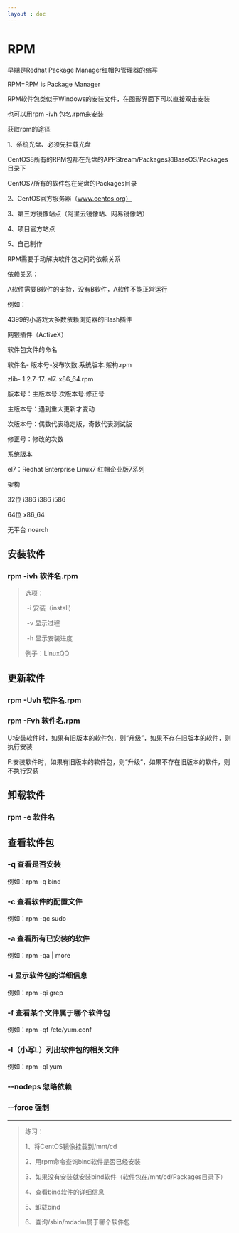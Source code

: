 ```yaml
---
layout : doc
---
```

# RPM

早期是Redhat Package Manager红帽包管理器的缩写

RPM=RPM is Package Manager

RPM软件包类似于Windows的安装文件，在图形界面下可以直接双击安装

也可以用rpm -ivh 包名.rpm来安装

获取rpm的途径

1、系统光盘、必须先挂载光盘

CentOS8所有的RPM包都在光盘的APPStream/Packages和BaseOS/Packages目录下

CentOS7所有的软件包在光盘的Packages目录

2、CentOS官方服务器（www.centos.org）

3、第三方镜像站点（阿里云镜像站、网易镜像站）

4、项目官方站点

5、自己制作

RPM需要手动解决软件包之间的依赖关系

依赖关系：

A软件需要B软件的支持，没有B软件，A软件不能正常运行

例如：

4399的小游戏大多数依赖浏览器的Flash插件

网银插件（ActiveX）

软件包文件的命名

软件名-	版本号-发布次数.系统版本.架构.rpm

zlib-		1.2.7-17.				el7.		x86_64.rpm

版本号：主版本号.次版本号.修正号

主版本号：遇到重大更新才变动

次版本号：偶数代表稳定版，奇数代表测试版

修正号：修改的次数

系统版本

el7：Redhat Enterprise Linux7	红帽企业版7系列

架构

32位	i386 i386 i586

64位	x86_64

无平台 noarch

## 安装软件

### rpm -ivh 软件名.rpm

> 选项：
>
> ​	-i	安装（install)
>
> ​	-v	显示过程
>
> ​	-h	显示安装进度
>
> 例子：LinuxQQ

## 更新软件

### rpm -Uvh 软件名.rpm

### rpm -Fvh 软件名.rpm

U:安装软件时，如果有旧版本的软件包，则“升级”，如果不存在旧版本的软件，则执行安装

F:安装软件时，如果有旧版本的软件包，则“升级”，如果不存在旧版本的软件，则不执行安装

## 卸载软件

### rpm -e 软件名

## 查看软件包

### -q 查看是否安装

例如：rpm -q bind

### -c 查看软件的配置文件

例如：rpm -qc sudo

### -a 查看所有已安装的软件

例如：rpm -qa | more

### -i 显示软件包的详细信息

例如：rpm -qi grep

### -f 查看某个文件属于哪个软件包

例如：rpm -qf /etc/yum.conf

### -l（小写L）列出软件包的相关文件

例如：rpm -ql yum

### --nodeps 忽略依赖

### --force 强制

---

> 练习：
>
> 1、将CentOS镜像挂载到/mnt/cd
>
> 2、用rpm命令查询bind软件是否已经安装
>
> 3、如果没有安装就安装bind软件（软件包在/mnt/cd/Packages目录下）
>
> 4、查看bind软件的详细信息
>
> 5、卸载bind
>
> 6、查询/sbin/mdadm属于哪个软件包
